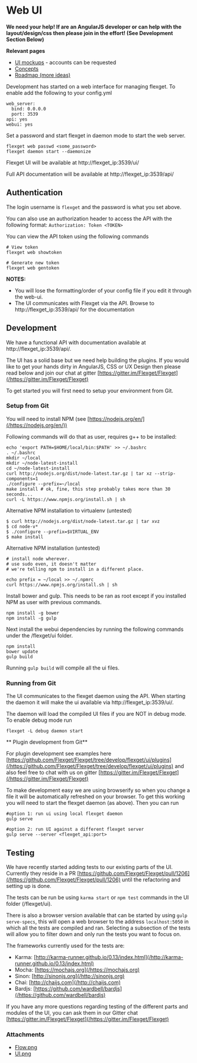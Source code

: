 # Web UI
**We need your help! If are an AngularJS developer or can help with the layout/design/css then please join in the effort! (See Development Section Below)**

**Relevant pages**

* [UI mockups](https://flexget.mybalsamiq.com/projects) - accounts can be requested
* [Concepts](/Web-UI/Concepts)
* [Roadmap (more ideas)](/Roadmap)

Development has started on a web interface for managing flexget. To enable add the following to your config.yml

```
web_server:
  bind: 0.0.0.0
  port: 3539
api: yes
webui: yes
```

Set a password and start flexget in daemon mode to start the web server.

```
flexget web passwd <some_password>
flexget daemon start --daemonize
```

Flexget UI will be available at http://flexget_ip:3539/ui/

Full API documentation will be available at http://flexget_ip:3539/api/


## Authentication
The login username is `flexget` and the password is what you set above.

You can also use an authorization header to access the API with the following format: `Authorization: Token <TOKEN>`

You can view the API token using the following commands

```
# View token
flexget web showtoken

# Generate new token
flexget web gentoken
```

**NOTES:**
- You will lose the formatting/order of your config file if you edit it through the web-ui.
- The UI communicates with Flexget via the API. Browse to http://flexget_ip:3539/api/ for the documentation


## Development
We have a functional API with documentation available at http://flexget_ip:3539/api/.

The UI has a solid base but we need help building the plugins. If you would like to get your hands dirty in AngularJS, CSS or UX Design then please read below and join our chat at gitter [https://gitter.im/Flexget/Flexget](/https://gitter.im/Flexget/Flexget)

To get started you will first need to setup your environment from Git.

### Setup from Git
You will need to install NPM (see [https://nodejs.org/en/](/https://nodejs.org/en/))

Following commands will do that as user, requires g++ to be installed:

```
echo 'export PATH=$HOME/local/bin:$PATH' >> ~/.bashrc
. ~/.bashrc
mkdir ~/local
mkdir ~/node-latest-install
cd ~/node-latest-install
curl http://nodejs.org/dist/node-latest.tar.gz | tar xz --strip-components=1
./configure --prefix=~/local
make install # ok, fine, this step probably takes more than 30 seconds...
curl -L https://www.npmjs.org/install.sh | sh
```

Alternative NPM installation to virtualenv (untested)

```
$ curl http://nodejs.org/dist/node-latest.tar.gz | tar xvz
$ cd node-v*
$ ./configure --prefix=$VIRTUAL_ENV
$ make install
```

Alternative NPM installation (untested)

```
# install node wherever.
# use sudo even, it doesn't matter
# we're telling npm to install in a different place.

echo prefix = ~/local >> ~/.npmrc
curl https://www.npmjs.org/install.sh | sh
```

Install bower and gulp. This needs to be ran as root except if you installed NPM as user with previous commands.

```
npm install -g bower
npm install -g gulp
```

Next install the webui dependencies by running the following commands under the <flexget github folder>/flexget/ui folder.

```
npm install
bower update
gulp build
```

Running `gulp build` will compile all the ui files.

### Running from Git
The UI communicates to the flexget daemon using the API. When starting the daemon it will make the ui available via http://flexget_ip:3539/ui/.

The daemon will load the compiled UI files if you are NOT in debug mode. To enable debug mode run

```
flexget -L debug daemon start
```

** Plugin development from Git**

For plugin development see examples here [https://github.com/Flexget/Flexget/tree/develop/flexget/ui/plugins](/https://github.com/Flexget/Flexget/tree/develop/flexget/ui/plugins) and also feel free to chat with us on gitter [https://gitter.im/Flexget/Flexget](/https://gitter.im/Flexget/Flexget)

To make development easy we are using browserify so when you change a file it will be automatically refreshed on your browser. To get this working you will need to start the flexget daemon (as above). Then you can run

```
#option 1: run ui using local flexget daemon
gulp serve

#option 2: run UI against a different flexget server
gulp serve --server <flexget_api:port>
```

## Testing
We have recently started adding tests to our existing parts of the UI. Currently they reside in a PR [https://github.com/Flexget/Flexget/pull/1206](/https://github.com/Flexget/Flexget/pull/1206) until the refactoring and setting up is done.

The tests can be run be using ` karma start ` or ` npm test ` commands in the UI folder (/flexget/ui).

There is also a browser version available that can be started by using ` gulp serve-specs `, this will open a web browser to the address ` localhost:5050 ` in which all the tests are compiled and ran. Selecting a subsection of the tests will allow you to filter down and only run the tests you want to focus on.

The frameworks currently used for the tests are:  

- Karma: [http://karma-runner.github.io/0.13/index.html](/http://karma-runner.github.io/0.13/index.html)
- Mocha: [https://mochajs.org](/https://mochajs.org)
- Sinon: [http://sinonjs.org](/http://sinonjs.org)
- Chai: [http://chaijs.com](/http://chaijs.com)
- Bardjs: [https://github.com/wardbell/bardjs](/https://github.com/wardbell/bardjs)

If you have any more questions regarding testing of the different parts and modules of the UI, you can ask them in our Gitter chat [https://gitter.im/Flexget/Flexget](/https://gitter.im/Flexget/Flexget)
### Attachments
* [Flow.png](/attachments/Web-UI/Flow.png)
* [UI.png](/attachments/Web-UI/UI.png)